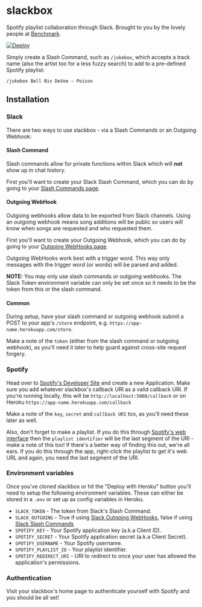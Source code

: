 # slackbox
Spotify playlist collaboration through Slack. Brought to you by the lovely people at [Benchmark](http://benchmark.co.uk).

[![Deploy](https://www.herokucdn.com/deploy/button.png)](https://heroku.com/deploy)

Simply create a Slash Command, such as `/jukebox`, which accepts a track name (also the artist too for a less fuzzy search) to add to a pre-defined Spotify playlist:

    /jukebox Bell Biv DeVoe – Poison

## Installation

### Slack

There are two ways to use slackbox - via a Slash Commands or an Outgoing Webhook:

#### Slash Command

Slash commands allow for private functions within Slack which will **not** show up in chat history.

First you'll want to create your Slack Slash Command, which you can do by going to your [Slash Commands page](https://my.slack.com/services/new/slash-commands).

#### Outgoing WebHook

Outgoing webhooks allow data to be exported from Slack channels. Using an outgoing webhook means song additions will be public so users will know when songs are requested and who requested them.

First you'll want to create your Outgoing Webhook, which you can do by going to your [Outgoing WebHooks page](https://my.slack.com/services/new/outgoing-webhook).

Outgoing WebHooks work best with a trigger word. This way only messages with the trigger word (or words) will be parsed and added.

**NOTE:** You may only use slash commands _or_ outgoing webhooks. The Slack Token environment variable can only be set once so it needs to be the token from this or the slash command.

#### Common

During setup, have your slash command or outgoing webhook submit a POST to your app's `/store` endpoint, e.g. `https://app-name.herokuapp.com/store`.

Make a note of the `token` (either from the slash command or outgoing webhook), as you'll need it later to help guard against cross-site request forgery.

### Spotify

Head over to [Spotify's Developer Site](http://developer.spotify.com) and create a new Application. Make sure you add whatever slackbox's callback URI as a valid callback URI. If you're running locally, this will be `http://localhost:5000/callback` or on Heroku `https://app-name.herokuapp.com/callback`

Make a note of the `key`, `secret` and `callback URI` too, as you'll need these later as well.

Also, don't forget to make a playlist. If you do this through [Spotify's web interface](http://play.spotify.com) then the `playlist identifier` will be the last segment of the URI - make a note of this too! If there's a better way of finding this out, we're all ears. If you do this through the app, right-click the playlist to get it's web URL and again, you need the last segment of the URI.

### Environment variables

Once you've cloned slackbox or hit the "Deploy with Heroku" button you'll need to setup the following environment variables. These can either be stored in a `.env` or set up as config variables in Heroku.

* `SLACK_TOKEN` - The token from Slack's Slash Command.
* `SLACK_OUTGOING` - True if using [Slack Outgoing WebHooks](https://my.slack.com/services/new/outgoing-webhook), false if using [Slack Slash Commands](https://my.slack.com/services/new/slash-commands)
* `SPOTIFY_KEY` - Your Spotify application key (a.k.a Client ID).
* `SPOTIFY_SECRET` - Your Spotify application secret (a.k.a Client Secret).
* `SPOTIFY_USERNAME` - Your Spotify username.
* `SPOTIFY_PLAYLIST_ID` - Your playlist identifier.
* `SPOTIFY_REDIRECT_URI` - URI to redirect to once your user has allowed the application's permissions.

### Authentication

Visit your slackbox's home page to authenticate yourself with Spotify and you should be all set!
